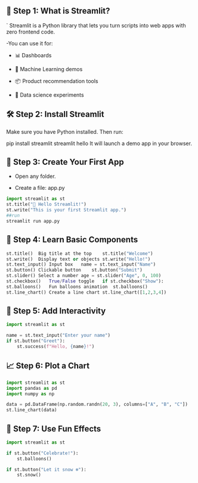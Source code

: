 ## 🧱 Step 1: What is Streamlit?
` Streamlit is a Python library that lets you turn scripts into web apps with zero frontend code.

-You can use it for:

- 📊 Dashboards

- 🤖 Machine Learning demos

- 📦 Product recommendation tools

- 🧪 Data science experiments

## 🛠️ Step 2: Install Streamlit
Make sure you have Python installed. Then run:

pip install streamlit
streamlit hello
It will launch a demo app in your browser.

## 📂 Step 3: Create Your First App
- Open any folder.

- Create a file: app.py
```python
import streamlit as st
st.title("👋 Hello Streamlit!")
st.write("This is your first Streamlit app.")
##run 
streamlit run app.py
```
## 🧩 Step 4: Learn Basic Components
```python
st.title()	Big title at the top	st.title("Welcome")
st.write()	Display text or objects	st.write("Hello!")
st.text_input()	Input box	name = st.text_input("Name")
st.button()	Clickable button	st.button("Submit")
st.slider()	Select a number	age = st.slider("Age", 0, 100)
st.checkbox()	True/False toggle	if st.checkbox("Show"):
st.balloons()	Fun balloons animation	st.balloons()
st.line_chart()	Create a line chart	st.line_chart([1,2,3,4])
```

## 🔄 Step 5: Add Interactivity
```python 
import streamlit as st

name = st.text_input("Enter your name")
if st.button("Greet"):
    st.success(f"Hello, {name}!")
```

    
## 📈 Step 6: Plot a Chart
```python
import streamlit as st
import pandas as pd
import numpy as np

data = pd.DataFrame(np.random.randn(20, 3), columns=["A", "B", "C"])
st.line_chart(data)
```

## 🧊 Step 7: Use Fun Effects
```python
import streamlit as st

if st.button("Celebrate!"):
    st.balloons()

if st.button("Let it snow ❄️"):
    st.snow()
```
